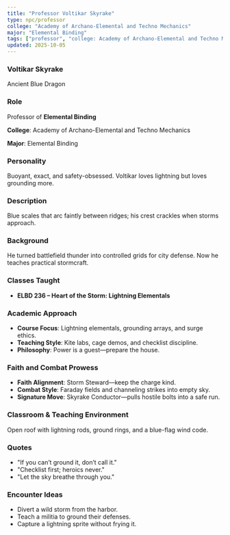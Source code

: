 ```yaml
---
title: "Professor Voltikar Skyrake"
type: npc/professor
college: "Academy of Archano-Elemental and Techno Mechanics"
major: "Elemental Binding"
tags: ["professor", "college: Academy of Archano-Elemental and Techno Mechanics", "major: Elemental Binding", "variant:blue"]
updated: 2025-10-05
---
```

### Voltikar Skyrake

Ancient Blue Dragon

### Role

Professor of **Elemental Binding**

**College**: Academy of Archano-Elemental and Techno Mechanics

**Major**: Elemental Binding

### Personality

Buoyant, exact, and safety-obsessed. Voltikar loves lightning but loves grounding more.

### Description

Blue scales that arc faintly between ridges; his crest crackles when storms approach.

### Background

He turned battlefield thunder into controlled grids for city defense. Now he teaches practical stormcraft.

### Classes Taught

- **ELBD 236 – Heart of the Storm: Lightning Elementals**



### Academic Approach

- **Course Focus**: Lightning elementals, grounding arrays, and surge ethics.
- **Teaching Style**: Kite labs, cage demos, and checklist discipline.
- **Philosophy**: Power is a guest—prepare the house.

### Faith and Combat Prowess

- **Faith Alignment**: Storm Steward—keep the charge kind.
- **Combat Style**: Faraday fields and channeling strikes into empty sky.
- **Signature Move**: Skyrake Conductor—pulls hostile bolts into a safe run.

### Classroom & Teaching Environment

Open roof with lightning rods, ground rings, and a blue-flag wind code.

### Quotes

- "If you can’t ground it, don’t call it."
- "Checklist first; heroics never."
- "Let the sky breathe through you."

### Encounter Ideas

- Divert a wild storm from the harbor.
- Teach a militia to ground their defenses.
- Capture a lightning sprite without frying it.
